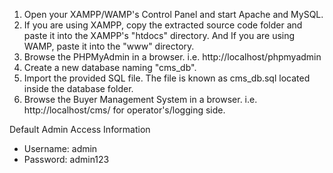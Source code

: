 1. Open your XAMPP/WAMP's Control Panel and start Apache and MySQL.
2. If you are using XAMPP, copy the extracted source code folder and paste it into the XAMPP's "htdocs" directory. And If you are using WAMP, paste it into the "www" directory.
3. Browse the PHPMyAdmin in a browser. i.e. http://localhost/phpmyadmin
4. Create a new database naming "cms_db".
5. Import the provided SQL file. The file is known as cms_db.sql located inside the database folder.
6. Browse the Buyer Management System in a browser. i.e. http://localhost/cms/ for operator's/logging side.

Default Admin Access Information
- Username: admin
- Password: admin123
